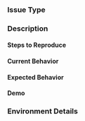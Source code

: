 <!--
  Note: if the issue is a general Vue question, please check Vue Docs first: https://vuejs.org/v2/guide/
  If your question is about  DevExtreme widgets' APIs, use the DevExpress Support Center: https://www.devexpress.com/Support/Center
-->

### Issue Type
<!-- E.g. 'question', 'bug report', 'feature request' -->

### Description

#### Steps to Reproduce
<!-- If the current behavior is a bug, please provide the steps to reproduce -->

#### Current Behavior

#### Expected Behavior

#### Demo
<!--
  If you provide a minimal demo of the problem\proposal, it helps us to solve it much faster.
  Paste the link to your online code editor (like https://stackblitz.com) below:
-->

### Environment Details
<!--
Specify DevExtreme version, DevExtreme Vue Components version, Vue version and other environment details or notes you consider important.
-->
